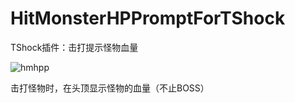 # HitMonsterHPPromptForTShock
TShock插件：击打提示怪物血量

![hmhpp](https://user-images.githubusercontent.com/62204605/220602702-6a813f85-836e-4016-953c-0f4702f3b52a.png)

击打怪物时，在头顶显示怪物的血量（不止BOSS）
